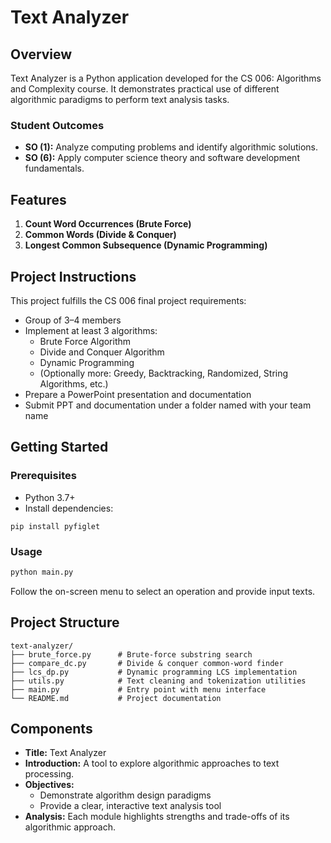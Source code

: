 # Text Analyzer

## Overview
Text Analyzer is a Python application developed for the CS 006: Algorithms and Complexity course. It demonstrates practical use of different algorithmic paradigms to perform text analysis tasks.

### Student Outcomes
- **SO (1):** Analyze computing problems and identify algorithmic solutions.
- **SO (6):** Apply computer science theory and software development fundamentals.

## Features
1. **Count Word Occurrences (Brute Force)**
2. **Common Words (Divide & Conquer)**
3. **Longest Common Subsequence (Dynamic Programming)**

## Project Instructions
This project fulfills the CS 006 final project requirements:
- Group of 3–4 members
- Implement at least 3 algorithms:
  - Brute Force Algorithm
  - Divide and Conquer Algorithm
  - Dynamic Programming
  - (Optionally more: Greedy, Backtracking, Randomized, String Algorithms, etc.)
- Prepare a PowerPoint presentation and documentation
- Submit PPT and documentation under a folder named with your team name

## Getting Started
### Prerequisites
- Python 3.7+
- Install dependencies:

```
pip install pyfiglet
```

### Usage

```bash
python main.py
```

Follow the on-screen menu to select an operation and provide input texts.

## Project Structure
```
text-analyzer/
├── brute_force.py      # Brute-force substring search
├── compare_dc.py       # Divide & conquer common-word finder
├── lcs_dp.py           # Dynamic programming LCS implementation
├── utils.py            # Text cleaning and tokenization utilities
├── main.py             # Entry point with menu interface
└── README.md           # Project documentation
```

## Components
- **Title:** Text Analyzer
- **Introduction:** A tool to explore algorithmic approaches to text processing.
- **Objectives:** 
  - Demonstrate algorithm design paradigms
  - Provide a clear, interactive text analysis tool
- **Analysis:** Each module highlights strengths and trade-offs of its algorithmic approach.
